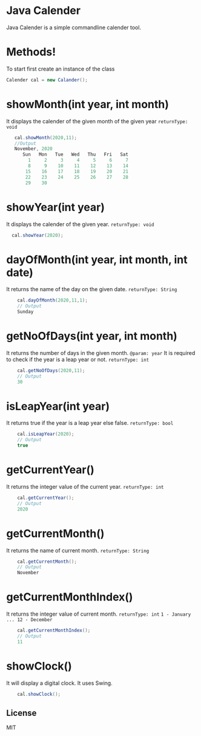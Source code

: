 # Java Calender
Java Calender is a simple commandline calender tool. 

# Methods!
To start first create an instance of the class
```java
Calender cal = new Calander();
```

 # showMonth(int year, int month) 
  It displays the calender of the given month of the given year
  `returnType: void`
 ```java
    cal.showMonth(2020,11);
    //Output
    November, 2020
       Sun   Mon   Tue   Wed   Thu   Fri   Sat   
         1     2     3     4     5     6     7
         8     9    10    11    12    13    14
        15    16    17    18    19    20    21
        22    23    24    25    26    27    28
        29    30
```
 # showYear(int year)
 It displays the calender of the given year. 
 `returnType: void`
  ```java
    cal.showYear(2020);
  ```
# dayOfMonth(int year, int month, int date)
It returns the name of the day on the given date. 
`returnType: String`
```java
    cal.dayOfMonth(2020,11,1);
    // Output
    Sunday
```

# getNoOfDays(int year, int month)
It returns the number of days in the given month.
`@param: year` It is required to check if the year is a leap year or not.
`returnType: int`
```java
    cal.getNoOfDays(2020,11);
    // Output
    30
```
# isLeapYear(int year)
It returns true if the year is a leap year else false. 
`returnType: bool`
```java
    cal.isLeapYear(2020);
    // Output
    true
```
# getCurrentYear()
It returns the integer value of the current year. 
`returnType: int`
```java
    cal.getCurrentYear();
    // Output
    2020
```
# getCurrentMonth()
It returns the name of current month. 
`returnType: String`
```java
    cal.getCurrentMonth();
    // Output
    November
```
# getCurrentMonthIndex()
It returns the integer value of current month. 
`returnType: int`
`1 - January ... 12 - December`
```java
    cal.getCurrentMonthIndex();
    // Output
    11
```

# showClock()
It will display a digital clock. It uses Swing.
```java
    cal.showClock();
```
License
----

MIT


 
